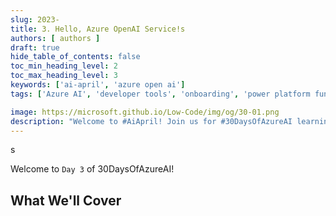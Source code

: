 ```yaml
---
slug: 2023-
title: 3. Hello, Azure OpenAI Service!s
authors: [ authors ]
draft: true
hide_table_of_contents: false
toc_min_heading_level: 2
toc_max_heading_level: 3
keywords: ['ai-april', 'azure open ai']
tags: ['Azure AI', 'developer tools', 'onboarding', 'power platform fundamentals', '30DaysOfLowCode', 'recap']

image: https://microsoft.github.io/Low-Code/img/og/30-01.png
description: "Welcome to #AiApril! Join us for #30DaysOfAzureAI learning, skilling and discussions at https://aka.ms/ai-april"
---
```


<head>

  <meta name="twitter:url" content="https://microsoft.github.io/Low-Code/blog/2023-day3" />
  <meta name="twitter:title" content="Hello, Azure OpenAI Service!" />s
  <meta name="twitter:description" content="Welcome to #AiApril! Join us for #30DaysOfAzureAI learning, skilling and discussions at https://aka.ms/ai-april" />
  <meta name="twitter:image" content="https://microsoft.github.io/Low-Code/blog/2023-day3/twitter.png" />
  <meta name="twitter:card" content="summary_large_image" />
  <meta name="twitter:creator" content="dglover" />
  <meta name="twitter:site" content="@AzureAdvocates" /> 
  
  <link rel="canonical" 
     href="https://microsoft.github.io/Low-Code/blog/2023-day3" /> 
</head>

Welcome to `Day 3` of 30DaysOfAzureAI!

## What We'll Cover

<!-- 
- Azure OpenAI Service
- Azure OpenAI Python SDK
 -->
